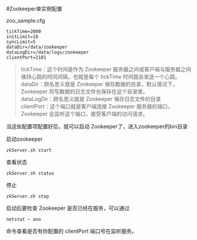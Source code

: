 #Zookeeper单实例配置

zoo_sample.cfg

    tickTime=2000  
    initLimit=10  
    syncLimit=5  
    dataDir=/data/zookeeper  
    dataLogDir=/data/logs/zookeeper  
    clientPort=2181  



> tickTime：这个时间是作为 Zookeeper 服务器之间或客户端与服务器之间维持心跳的时间间隔，也就是每个 tickTime 时间就会发送一个心跳。  
> dataDir：顾名思义就是 Zookeeper 保存数据的目录，默认情况下，Zookeeper 将写数据的日志文件也保存在这个目录里。  
>dataLogDir：顾名思义就是 Zookeeper 保存日志文件的目录  
clientPort：这个端口就是客户端连接 Zookeeper 服务器的端口，Zookeeper 会监听这个端口，接受客户端的访问请求。  

当这些配置项配置好后，就可以启动 Zookeeper了，进入zookeeper的bin目录  

启动zookeeper

    zkServer.sh start


查看状态   

    zkServer.sh status

停止    

    zkServer.sh stop  

启动后要检查 Zookeeper 是否已经在服务，可以通过

    netstat – ano

命令查看是否有你配置的 clientPort 端口号在监听服务。
